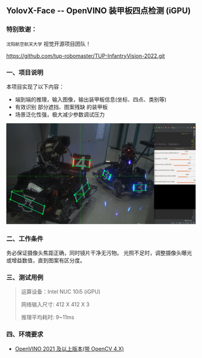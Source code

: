 ## YolovX-Face -- OpenVINO 装甲板四点检测 (iGPU)

### 特别致谢：
`沈阳航空航天大学` 视觉开源项目团队！

https://github.com/tup-robomaster/TUP-InfantryVision-2022.git

### 一、项目说明
本项目实现了以下内容：
* 端到端的推理，输入图像，输出装甲板信息(坐标、四点、类别等)
* 有效识别 部分遮挡、图案残缺 的装甲板
* 场景泛化性强，极大减少参数调试压力

![演示示例](./detect_display.png)

### 二、工作条件
务必保证摄像头焦距正确，同时镜片干净无污物。
光照不足时，调整摄像头曝光或增益数值，直到图案有区分度。

### 三、测试用例
> 运算设备：Intel NUC 10i5 (iGPU)
> 
> 网络输入尺寸: 412 X 412 X 3
> 
> 推理平均耗时: 9~11ms

### 四、环境要求
* [OpenVINO 2021 及以上版本(带 OpenCV 4.X)](https://docs.openvino.ai/cn/latest/get_started.html)
